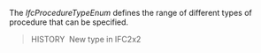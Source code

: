 The _IfcProcedureTypeEnum_ defines the range of different types of procedure that can be specified.

> HISTORY&nbsp; New type in IFC2x2
